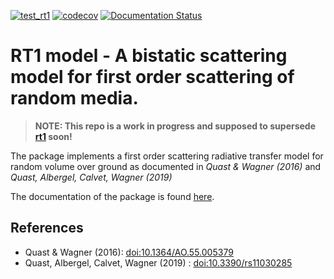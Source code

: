 [![test_rt1](https://github.com/TUW-GEO/rt1_model/actions/workflows/test_rt1.yml/badge.svg)](https://github.com/TUW-GEO/rt1_model/actions/workflows/test_rt1.yml) 
[![codecov](https://codecov.io/gh/TUW-GEO/rt1_model/graph/badge.svg?token=UhC7x15MER)](https://codecov.io/gh/TUW-GEO/rt1_model)
[![Documentation Status](https://readthedocs.org/projects/rt1-model/badge/?version=latest)](https://rt1-model.readthedocs.io/en/latest/?badge=latest)

# RT1 model - A bistatic scattering model for first order scattering of random media.

> **NOTE: This repo is a work in progress and supposed to supersede [rt1](https://github.com/TUW-GEO/rt1) soon!**

The package implements a first order scattering radiative transfer model
for random volume over ground as documented in *Quast & Wagner (2016)* and
*Quast, Albergel, Calvet, Wagner (2019)*


The documentation of the package is found [here](https://rt1-model.readthedocs.io).


## References
* Quast & Wagner (2016): [doi:10.1364/AO.55.005379](https://doi.org/10.1364/AO.55.005379)
* Quast, Albergel, Calvet, Wagner (2019) : [doi:10.3390/rs11030285](https://doi.org/10.3390/rs11030285)
